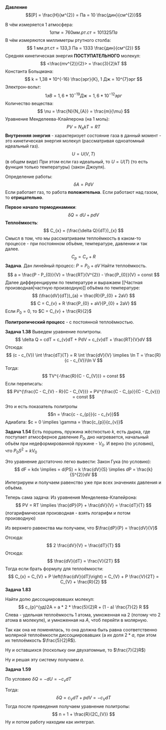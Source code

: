 **Давление**
$$[P] = \frac{Н}{м^{2}} = Па = 10 \frac{дин}{см^{2}}$$

В чём измеряется 1 атмосфера:
$$
1 атм = 760 мм.рт.ст = 101325 Па
$$
В чём измеряются миллиметры ртутного столба:
$$
1 мм.рт.ст = 133,3 Па = 1333 \frac{дин}{см^{2}}
$$
Средняя кинетическая энергия **ПОСТУПАТЕЛЬНОГО** молекул:
$$
<\frac{mv^{2}}{2}> = \frac{3}{2}kT
$$
Константа Больцмана:
$$
k = 1,38 * 10^{-16} \frac{эрг}{К}, 1 Дж = 10^{7}эрг
$$
Электрон-вольт:
$$
1 эВ = 1,6 * 10^{-19} Дж = 1,6 * 10^{-12} эрг
$$
Количество вещества:
$$
\nu = \frac{N}{N_{A}} = \frac{m}{\mu}
$$
Уравнение Менделеева-Клайперона (на 1 моль):
$$
PV = N_{A}kT = RT
$$
**Внутренняя энергия** - характеризует состояние газа в данный момент - это кинетическая энергия молекул (рассматривая одноатомный идеальный газ).
$$
U = U(V, T)
$$
(в общем виде)
При этом если газ идеальный, то $U = U(T)$ (то есть функция только температуры) (закон Джоуля).

Определение работы:
$$
\delta A = PdV
$$
Если работает газ, то работа **положительна**.
Если работают над газом, то **отрицательно**.

**Первое начало термодинамики**:
$$
\delta Q = dU + pdV
$$
**Теплоёмкость**:
$$
C_{x} = (\frac{\delta Q}{dT})_{x}
$$
Смысл в том, что мы рассматриваем теплоёмкость в каком-то процессе - при постоянном объёме, температуре, давлении и так далее.
$$
C_{p} = C_{v} + R
$$
**Задача**.
Дан линейный процесс: $P = P_{0} + aV$
Найти теплоёмкость.
$$
a = \frac{P - P_{0}}{V} = \frac{RT}{V^{2}} - \frac{P_{0}}{V} = const
$$
Далее дифференцируем по температуре и выражаем [[Частная производная|частную производную]] объёма по температуре:
$$
(\frac{dV}{dT})_{a} = \frac{R}{P_{0} + 2aV}
$$
$$
C = C_{v} + R \frac{P_{0} + aV}{P_{0} + 2aV}
$$
Если $P_{0} = 0$, то $C = C_{v} + \frac{R}{2}$

**Политропический процесс** - с постоянной теплоёмкостью.

**Задача 1.38**
Выведем уравнение политропы.
$$
\delta Q = cdT = c_{v}dT + PdV = c_{v}dT + \frac{RT}{V}dV
$$
Отсюда:
$$
(c - c_{V}) \int \frac{dT}{T} = R \int \frac{dV}{V} \implies \ln T = \frac{R}{c - c_{V}}\ln V
$$
Тогда:
$$
TV^{-\frac{R}{C - C_{V}}} = const
$$
Если переписать:
$$
PV^{\frac{C - C_{V} - R}{C - C_{V}}} = PV^{\frac{C - C_{p}}{C - C_{v}}} = const
$$

Это и есть показатель политропы $$n = \frac{c - c_{p}}{c - c_{v}}$$
Адиабата: $c = 0 \implies \gamma = \frac{c_{p}}{c_{v}}$

**Задача 1.54**
Есть поршень, пружина жёсткостью $k$, есть дырка, где поступает атмосферное давление $P_{0}$, дно нагревается, начальный объём при недеформированной пружине - $V_{0}$.
И верно (по условию), что $P_{0}S^{2} = kV_{0}$

Это уравнение достаточно легко вывести:
Закон Гука (по условию):
$$
dF = kdx \implies = d(PS) = k \frac{dV}{S} \implies dP = \frac{k}{S^{2}}dV
$$
Интегрируем и получаем равенство уже при всех значениях давления и объёма.

Теперь сама задача:
Из уравнения Менделеева-Клапейрона:
$$
PV = RT \implies \frac{dP}{P} + \frac{dV}{V} = \frac{dT}{T}
$$
(логарифмическая производная - взять логарифм и потом производную)

Из верхнего равенства мы получаем, что $\frac{dP}{P} = \frac{dV}{V}$

Отсюда:
$$
2 \frac{dV}{V} = \frac{dT}{T}
$$
Отсюда:
$$
\frac{dV}{dT} = \frac{V}{2T}
$$
Тогда если брать формулу для теплоёмкости:
$$
C_{x} = C_{V} + P \left(\frac{dV}{dT}\right) = C_{V} + P \frac{V}{2T} = C_{V} + \frac{R}{2}
$$
**Задача 1.83**

Найти долю диссоциировавших молекул:
$$
c_{p}^{уд}2A = a * 2 * \frac{5}{2}R + (1 - a) \frac{7}{2} R
$$
Слева - удельная теплоёмкость 1 атома, умноженная на 2 (потому что 2 атома в молекуле), и умноженная на $A$, чтоб перейти в молярную.

Так как она не поменялась, то она должна быть равна соответственно молярной теплоёмкости диссоциировавших (а их доля $2 * a$, при этом их теплоёмкость $\frac{5}{2}R$).

Ну и оставшихся (поскольку они двухатомные, то $\frac{7}{2}R$)

Ну и решая эту систему получаем $a$.

**Задача 1.59**

По условию $\delta Q = -dU = -c_{v}dT$

Тогда:
$$
\delta Q = c_{V}dT + pdV = -c_{V}dT
$$
Тогда после приведения получаем уравнение политропы:
$$
n = 1 + \frac{R}{2C_{V}}
$$
Ну и потом работу находим как интеграл.

